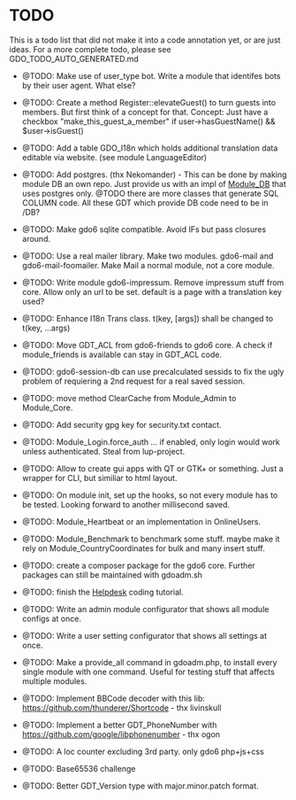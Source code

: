# TODO

This is a todo list that did not make it into a code annotation yet, or are just ideas.
For a more complete todo, please see GDO_TODO_AUTO_GENERATED.md


- @TODO: Make use of user_type bot. Write a module that identifes bots by their user agent. What else?

- @TODO: Create a method Register::elevateGuest() to turn guests into members. But first think of a concept for that. Concept: Just have a checkbox "make_this_guest_a_member" if user->hasGuestName() && $user->isGuest()

- @TODO: Add a table GDO_I18n which holds additional translation data editable via website. (see module LanguageEditor)

- @TODO: Add postgres. (thx Nekomander) - This can be done by making module DB an own repo. Just provide us with an impl of [Module_DB](https://github.com/gizmore/gdo6/edit/master/GDO/DB/) that uses postgres only. @TODO there are more classes that generate SQL COLUMN code. All these GDT which provide DB code need to be in /DB?

- @TODO: Make gdo6 sqlite compatible. Avoid IFs but pass closures around.

- @TODO: Use a real mailer library. Make two modules. gdo6-mail and gdo6-mail-foomailer. Make Mail a normal module, not a core module.

- @TODO: Write module gdo6-impressum. Remove impressum stuff from core. Allow only an url to be set. default is a page with a translation key used?

- @TODO: Enhance I18n Trans class. t(key, [args]) shall be changed to t(key, ...args)

- @TODO: Move GDT_ACL from gdo6-friends to gdo6 core. A check if module_friends is available can stay in GDT_ACL code.

- @TODO: gdo6-session-db can use precalculated sessids to fix the ugly problem of requiering a 2nd request for a real saved session.

- @TODO: move method ClearCache from Module_Admin to Module_Core.

- @TODO: Add security gpg key for security.txt contact.

- @TODO: Module_Login.force_auth ... if enabled, only login would work unless authenticated. Steal from lup-project.

- @TODO: Allow to create gui apps with QT or GTK+ or something. Just a wrapper for CLI, but similiar to html layout.

- @TODO: On module init, set up the hooks, so not every module has to be tested. Looking forward to another millisecond saved.

- @TODO: Module_Heartbeat or an implementation in OnlineUsers.

- @TODO: Module_Benchmark to benchmark some stuff. maybe make it rely on Module_CountryCoordinates for bulk and many insert stuff.

- @TODO: create a composer package for the gdo6 core. Further packages can still be maintained with gdoadm.sh

- @TODO: finish the [Helpdesk](https://github.com/gizmore/gdo6-helpdesk) coding tutorial.

- @TODO: Write an admin module configurator that shows all module configs at once.

- @TODO: Write a user setting configurator that shows all settings at once.

- @TODO: Make a provide_all command in gdoadm.php, to install every single module with one command. Useful for testing stuff that affects multiple modules.

- @TODO: Implement BBCode decoder with this lib: https://github.com/thunderer/Shortcode - thx livinskull

- @TODO: Implement a better GDT_PhoneNumber with https://github.com/google/libphonenumber - thx ogon

- @TODO: A loc counter excluding 3rd party. only gdo6 php+js+css

- @TODO: Base65536 challenge

- @TODO: Better GDT_Version type with major.minor.patch format.
